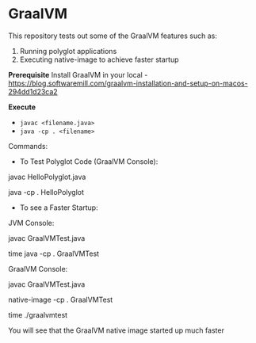 # GraalVM

This repository tests out some of the GraalVM features such as:
 1. Running polyglot applications 
 2. Executing native-image to achieve faster startup
 
 
 **Prerequisite** 
 Install GraalVM in your local - https://blog.softwaremill.com/graalvm-installation-and-setup-on-macos-294dd1d23ca2
 
 
 **Execute**
 
- `javac <filename.java>`
- `java -cp . <filename>`


Commands:

- To Test Polyglot Code (GraalVM Console):

javac HelloPolyglot.java

java -cp . HelloPolyglot


- To see a Faster Startup:

JVM Console:

javac GraalVMTest.java

time java -cp . GraalVMTest


GraalVM Console:

javac GraalVMTest.java

native-image -cp . GraalVMTest

time ./graalvmtest

You will see that the GraalVM native image started up much faster
